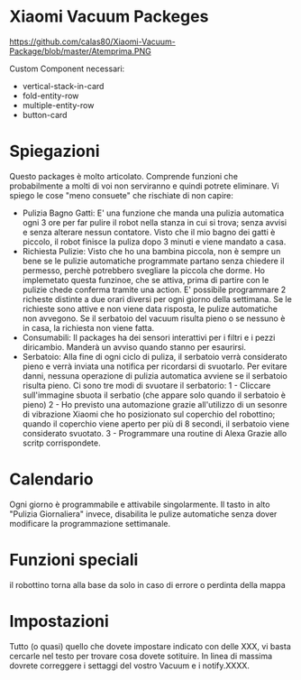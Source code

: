 # Xiaomi Vacuum Packeges

https://github.com/calas80/Xiaomi-Vacuum-Package/blob/master/Atemprima.PNG

Custom Component necessari:
  - vertical-stack-in-card
  - fold-entity-row
  - multiple-entity-row
  - button-card

# Spiegazioni
Questo packages è molto articolato. Comprende funzioni che probabilmente a molti di voi non serviranno e quindi potrete eliminare.
Vi spiego le cose "meno consuete" che rischiate di non capire:
- Pulizia Bagno Gatti:
  E' una funzione che manda una pulizia automatica ogni 3 ore per far pulire il robot nella stanza in cui si trova; senza avvisi e senza alterare nessun contatore. Visto che il mio bagno dei gatti è piccolo, il robot finisce la puliza dopo 3 minuti e viene mandato a casa.
- Richiesta Pulizie:
Visto che ho una bambina piccola, non è sempre un bene se le pulizie automatiche programmate partano senza chiedere il permesso, perchè potrebbero svegliare la piccola che dorme. Ho implemetato questa funzinoe, che se attiva, prima di partire con le pulizie chede conferma tramite una action. E' possibile programmare 2 richeste distinte a due orari diversi per ogni giorno della settimana. Se le richieste sono attive e non viene data risposta, le pulize automatiche non avvegono. Se il serbatoio del vacuum risulta pieno o se nessuno è in casa, la richiesta non viene fatta.
- Consumabili:
Il packages ha dei sensori interattivi per i filtri e i pezzi diricambio. Manderà un avviso quando stanno per esaurirsi.
- Serbatoio: Alla fine di ogni ciclo di puliza, il serbatoio verrà considerato pieno e verrà inviata una notifica per ricordarsi di svuotarlo. Per evitare danni, nessuna operazione di pulizia automatica avviene se il serbatoio risulta pieno.
Ci sono tre modi di svuotare il serbatorio:
  1 - Cliccare sull'immagine sbuota il serbatio (che appare solo quando il serbatoio è pieno)
  2 - Ho previsto una automazione grazie all'utilizzo di un sesonre di vibrazione Xiaomi che ho posizionato sul coperchio del robottino; quando il coperchio viene aperto per più di 8 secondi, il serbatoio viene considerato svuotato.
  3 - Programmare una routine di Alexa Grazie allo scritp corrispondete.

# Calendario
Ogni giorno è programmabile e attivabile singolarmente. Il tasto in alto "Pulizia Giornaliera" invece, disabilita le pulize automatiche senza dover modificare la programmazione settimanale.

# Funzioni speciali
il robottino torna alla base da solo in caso di errore o perdinta della mappa

# Impostazioni
Tutto (o quasi) quello che dovete impostare indicato con delle XXX, vi basta cercarle nel testo per trovare cosa dovete sotituire.
In linea di massima dovrete correggere i settaggi del vostro Vacuum e i notify.XXXX.


